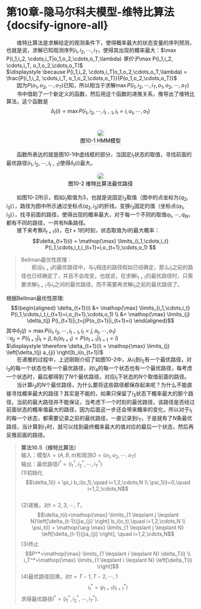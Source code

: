 ﻿# 第10章-隐马尔科夫模型-维特比算法{docsify-ignore-all}
&emsp;&emsp;维特比算法是求解给定的观测条件下，使得概率最大的状态变量的序列预测，也就是说，求解已知观测序列$i_1,i_2,\cdots,i_T$，使得其出现的概率最大：$\max P(i_1,i_2, \cdots,i_T|o_1,o_2,\cdots,o_T,\lambda) $等价于$\max P(i_1,i_2, \cdots,i_T, o_1,o_2,\cdots,o_T)$  
$\displaystyle \because P(i_1,i_2, \cdots,i_T|o_1,o_2,\cdots,o_T,\lambda) = \frac{P(i_1,i_2, \cdots,i_T, o_1,o_2,\cdots,o_T)}{P(o_1,o_2,\cdots,o_T)}$  
&emsp;&emsp;因为$P(o_1,o_2,\cdots,o_T)$已知，所以相当于求解$\max P(i_1,i_2, \cdots,i_T, o_1,o_2,\cdots,o_T)$  
&emsp;&emsp;书中借助了一个新定义的函数，然后用这个函数的递推关系，推导出了维特比算法，这个函数是$$\delta_t(i)=\max P(i_1,i_2,\cdots,i_{t-1},i_t=i,o_t,\cdots,o_1)$$
<br/><center><img style="border-radius: 0.3125em;box-shadow: 0 2px 4px 0 rgba(34,36,38,.12),0 2px 10px 0 rgba(34,36,38,.08);" src="image/10-10-HMM-Model.png"><br><div style="color:orange; border-bottom: 1px solid #d9d9d9;display: inline-block;color: #000;padding: 2px;">图10-1 HMM模型</div></center>  

&emsp;&emsp;函数所表达的就是图10-1中虚线框的部分，当固定$i_t$状态的取值，寻找前面的最优路径$(i_1,i_2,\cdots,i_{t-1})$使得$\delta_t(i)$最大。
<br/><center><img style="border-radius: 0.3125em;box-shadow: 0 2px 4px 0 rgba(34,36,38,.12),0 2px 10px 0 rgba(34,36,38,.08);" src="image/10-11-Optimal-Path.png"><br><div style="color:orange; border-bottom: 1px solid #d9d9d9;display: inline-block;color: #000;padding: 2px;">图10-2 维特比算法最优路径</div></center>  

&emsp;&emsp;如图10-2所示，假如$i_t$取值为3，也就是说固定$i_3$取值（图中的点坐标为$(q_2,i_3)$），路径为图中所示通过坐标点$(q_2,i_3)$的折线，变换$i_3$固定的值（坐标点$(q_1,i_3)$），找寻前面的路径，使得出现的概率最大，对于每一个不同的取值$q_1,\cdots,q_N$，都有不同的路径，一共有N条路径。  
&emsp;&emsp;接下来考察$\delta_{t+1}(i)$，在$t+1$的时刻，状态取值为$i$的最大概率：$$\delta_{t+1}(i) = \mathop{\max} \limits_{i_1,\cdots,i_t} P(i_1,\cdots,i_t,i_{t+1}=i,o_{t+1},\cdots,o_1) $$  

> Bellman最优性原理：  
&emsp;&emsp;假设$i_{t+1}$的最优路径中，与$i_t$相连的路径假如已经确定，那么$i_t$之前的路径也已经确定了，并且不会改变，也就说，在求解$i_{t+1}$的最优路径时，只需要求解$i_{t+1}$与$i_t$之间的最优路径，而不需要再求解$i_t$之前的最优路径了。

根据Bellman最优性原理:$$\begin{aligned} \delta_{t+1}(i)
&= \mathop{\max} \limits_{i_1,\cdots,i_t} P(i_1,\cdots,i_t,i_{t+1}=i,o_{t+1},\cdots,o_1) \\
&= \mathop{\max} \limits_{j} \delta_t(j) P(i_{t+1}|i_t=j)P(o_{t+1}|i_{t+1}=i)
\end{aligned}$$其中$\delta_t(j)=\max P(i_1,i_2,\cdots,i_{t-1},i_t=j,o_t,\cdots,o_1)$  
$\because a_{ji}=P(i_{t+1}|i_t=j), b_i(o_{t+1})=P(o_{t+1}|i_{t+1}=i)$  
$\displaystyle \therefore \delta_{t+1}(i) = \mathop{\max} \limits_{j} \left[\delta_t(j) a_{ji} \right]b_i(o_{t+1})$  
&emsp;&emsp;在递推的过程中，上述刚刚介绍了如图10-2中，从$i_1$到$i_2$有一个最优路径，对$i_3$的每一个状态也有一个最优路径，对$i_4$的每一个状态也有一个最优路径，每考虑一个状态时，最后都得到了$N$个最优路径，对应$i_t$下状态的$N$个取值前面的路径。  
&emsp;&emsp;当计算$i_3$的$N$个最优路径，为什么要将这些路径都保存起来呢？为什么不能直接寻找概率最大的路径？其实是不能的，如果只保留了$i_3$状态下概率最大的那个路径，当前的最大路径并不能保证，当考虑下一个时刻的最优路径，该路径是否经过前面状态的概率值最大的路径，因为后面这一步还会带来概率的变化，所以对于$i_t$的每一个状态，都需要记录之前的最优路径，一直记录到$i_T$，于是就有了$N$条最优路径，当计算到$i_T$时，就可以找到最终概率最大的值对应的最后一个状态，然后再反推前面的路径。 

> **算法10.5（维特比算法）**  
输入：模型$\lambda=(A,B,\pi)$和观测$O=(o_1,o_2,\cdots,o_T)$  
输出：最优路径$I^*=(i_1^*,i_2^*,\cdots,i_T^*)$  
(1)初始化$$\delta_1(i) = \pi_i b_i(o_1),\quad i=1,2,\cdots,N \\
\psi_1(i)=0,\quad i=1,2,\cdots,N$$  
(2)递推，对$t=2, 3,\cdots,T$，$$\delta_t(i)=\mathop{\max} \limits_{1 \leqslant j \leqslant N}\left[\delta_{t-1}(j)a_{ji} \right] b_i(o_t),\quad i=1,2,\cdots,N \\ 
\psi_t(i) = \mathop{\arg \max} \limits_{1 \leqslant j \leqslant N} \left[\delta_{t-1}(j)a_{ji} \right], \quad i=1,2,\cdots,N$$(3)终止$$P^*=\mathop{\max} \limits_{1 \leqslant i \leqslant N} \delta_T(i) \\
i_T^*=\mathop{\max} \limits_{1 \leqslant i \leqslant N} \left[\delta_T(i) \right]$$(4)最优路径回溯，对$t=T-1,T-2,\cdots,1$ $$i_t^*=\psi_{t+1}(i_{t+1}^*)$$求得最优路径$I^*=(i_1^*,i_2^*,\cdots,i_T^*)$.

